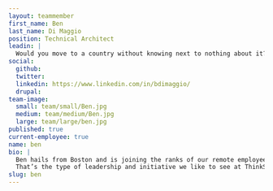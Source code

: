 ```yaml
---
layout: teammember
first_name: Ben
last_name: Di Maggio
position: Technical Architect
leadin: |
  Would you move to a country without knowing next to nothing about it? Ben did, when he taught English in Japan for a year. It’s that open-mindedness and willingness to tackle anything that makes him a great at utilizing technology to solve problems for our clients.
social:
  github:
  twitter:
  linkedin: https://www.linkedin.com/in/bdimaggio/
  drupal:
team-image:
  small: team/small/Ben.jpg
  medium: team/medium/Ben.jpg
  large: team/large/ben.jpg 
published: true
current-employee: true
name: ben
bio: |
  Ben hails from Boston and is joining the ranks of our remote employees (which we are rapidly growing!). His journey to the world of web development started with literature -- he loved being able to publish his own material and created his own site to do so. That experience taught him that he enjoyed solving problems with web technology. He then really got into web development the way we all discover our true passions...via his work-study job. He went on to build an entire tech department at a small shop in Boston, choosing the CMS, training developers, and creating their code standards. His passion for literature was merely transferred to writing code.
  That’s the type of leadership and initiative we like to see at ThinkShout. We’re glad he’s representing us on the east coast!
slug: ben
---
```

